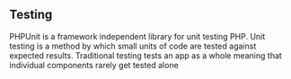 ## Testing


PHPUnit is a framework independent library for unit testing PHP. 
Unit testing is a method by which small units of code are tested against expected results. 
Traditional testing tests an app as a whole meaning that individual components rarely get tested alone
